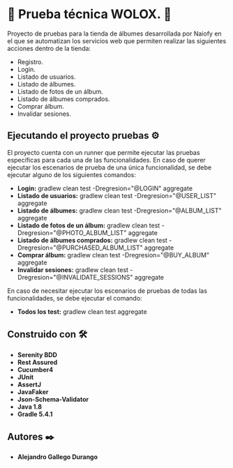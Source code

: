 # 🚀 Prueba técnica WOLOX. 🚀

Proyecto de pruebas para la tienda de álbumes desarrollada por Naiofy en el que se automatizan los servicios web que permiten realizar las siguientes acciones dentro de la tienda:
* Registro.
* Login.
* Listado de usuarios.
* Listado de álbumes.
* Listado de fotos de un álbum.
* Listado de álbumes comprados.
* Comprar álbum.
* Invalidar sesiones.   


## Ejecutando el proyecto pruebas ⚙️

El proyecto cuenta con un runner que permite ejecutar las pruebas específicas para cada una de las funcionalidades. En caso de querer ejecutar los escenarios de prueba de una única funcionalidad, se debe ejecutar alguno de los siguientes comandos:
* **Login:** gradlew clean test -Dregresion="@LOGIN" aggregate
* **Listado de usuarios:** gradlew clean test -Dregresion="@USER_LIST" aggregate
* **Listado de álbumes:** gradlew clean test -Dregresion="@ALBUM_LIST" aggregate
* **Listado de fotos de un álbum:** gradlew clean test -Dregresion="@PHOTO_ALBUM_LIST" aggregate
* **Listado de álbumes comprados:** gradlew clean test -Dregresion="@PURCHASED_ALBUM_LIST" aggregate
* **Comprar álbum:** gradlew clean test -Dregresion="@BUY_ALBUM" aggregate
* **Invalidar sesiones:** gradlew clean test -Dregresion="@INVALIDATE_SESSIONS" aggregate


En caso de necesitar ejecutar los escenarios de pruebas de todas las funcionalidades, se debe ejecutar el comando: 

* **Todos los test:** gradlew clean test aggregate

## Construido con 🛠️

* **Serenity BDD**
* **Rest Assured**
* **Cucumber4**
* **JUnit**
* **AssertJ**
* **JavaFaker**
* **Json-Schema-Validator**
* **Java 1.8**
* **Gradle 5.4.1**


## Autores ✒️

* **Alejandro Gallego Durango**
